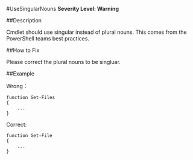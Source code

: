 #UseSingularNouns 
**Severity Level: Warning**

##Description

Cmdlet should use singular instead of plural nouns. This comes from the PowerShell teams best practices.

##How to Fix

Please correct the plural nouns to be singluar.

##Example

Wrong：

	function Get-Files
	{
		...
	}

Correct: 

	function Get-File
	{
		...
	}
